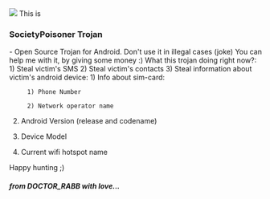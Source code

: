 <img src="http://updato.com/wp-content/uploads/2016/05/Android-Malware-.jpg">
This is <h3>SocietyPoisoner Trojan</h3> - Open Source Trojan for Android.
Don't use it in illegal cases (joke)
You can help me with it, by giving some money :)
What this trojan doing right now?:
1) Steal victim's SMS
2) Steal victim's contacts
3) Steal information about victim's android device:
  1) Info about sim-card:

         1) Phone Number

         2) Network operator name

  2) Android Version (release and codename)

  3) Device Model

  4) Current wifi hotspot name

Happy hunting ;)



<h5>from DOCTOR_RABB with love...</h5>
